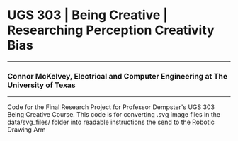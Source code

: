# UGS 303 | Being Creative | Researching Perception Creativity Bias

-----

### Connor McKelvey, Electrical and Computer Engineering at The University of Texas

---

Code for the Final Research Project for Professor Dempster's UGS 303 Being Creative Course. This code is for converting .svg image files in the data/svg_files/ folder into readable instructions the send to the Robotic Drawing Arm
